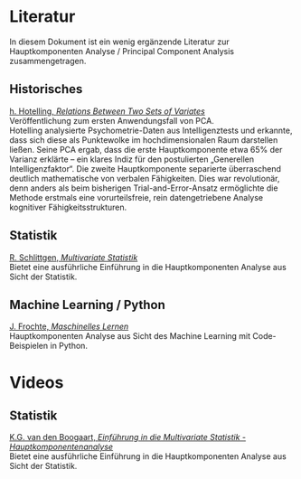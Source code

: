 # Literatur
In diesem Dokument ist ein wenig ergänzende Literatur zur Hauptkomponenten Analyse / Principal Component Analysis zusammengetragen.

## Historisches
[h. Hotelling, *Relations Between Two Sets of Variates*](https://doi.org/10.2307/2333955)   
Veröffentlichung zum ersten Anwendungsfall von PCA.  
Hotelling analysierte Psychometrie-Daten aus Intelligenztests und erkannte, dass sich diese als Punktewolke im hochdimensionalen Raum darstellen ließen. Seine PCA ergab, dass die erste Hauptkomponente etwa 65% der Varianz erklärte – ein klares Indiz für den postulierten „Generellen Intelligenzfaktor“. Die zweite Hauptkomponente separierte überraschend deutlich mathematische von verbalen Fähigkeiten. Dies war revolutionär, denn anders als beim bisherigen Trial-and-Error-Ansatz ermöglichte die Methode erstmals eine vorurteilsfreie, rein datengetriebene Analyse kognitiver Fähigkeitsstrukturen.

## Statistik
[R. Schlittgen, *Multivariate Statistik*](https://doi.org/10.1524/9783486710564)  
Bietet eine ausführliche Einführung in die Hauptkomponenten Analyse aus Sicht der Statistik.

## Machine Learning / Python
[J. Frochte, *Maschinelles Lernen*](https://www.hanser-elibrary.com/doi/book/10.3139/9783446463554)  
Hauptkomponenten Analyse aus Sicht des Machine Learning mit Code-Beispielen in Python.

# Videos

## Statistik
[K.G. van den Boogaart, *Einführung in die Multivariate Statistik - Hauptkomponentenanalyse*](https://video.tu-freiberg.de/video/ss2020-angewandte-statistik-ii-vorlesung-5-hauptkomponentenanalyse/6286ac9a4a0c91c25179f7d62c3613e2)  
Bietet eine ausführliche Einführung in die Hauptkomponenten Analyse aus Sicht der Statistik.
